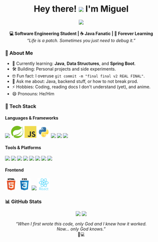 <h1 align="center">
  Hey there! <img src="https://user-images.githubusercontent.com/1303154/88677602-1635ba80-d120-11ea-84d8-d263ba5fc3c0.gif" width="28px"> I'm Miguel
</h1>

<p align="center">
  <img src="https://media.tenor.com/2HQKrBsGYJUAAAAM/son-goku.gif" width="180" /><br><br>
  <strong>💻 Software Engineering Student | ☕ Java Fanatic | 🌱 Forever Learning</strong><br>
  <em>“Life is a patch. Sometimes you just need to debug it.”</em>
</p>

### 🌱 About Me

- 🔭 Currently learning: **Java**, **Data Structures**, and **Spring Boot**.
- 🛠️ Building: Personal projects and side experiments.
- 🤓 Fun fact: I overuse `git commit -m "final final v2 REAL FINAL"`.
- 💬 Ask me about: Java, backend stuff, or how to not break prod.
- ⚡ Hobbies: Coding, reading docs I don't understand (yet), and anime.
- 😄 Pronouns: He/Him

### 🚀 Tech Stack

#### Languages & Frameworks
<p align="left">
  <img src="https://www.vectorlogo.zone/logos/java/java-vertical.svg" width="40" />
  <img src="https://raw.githubusercontent.com/devicons/devicon/master/icons/spring/spring-original.svg" width="40" />
  <img src="https://raw.githubusercontent.com/devicons/devicon/master/icons/javascript/javascript-original.svg" width="40" />
  <img src="https://raw.githubusercontent.com/devicons/devicon/master/icons/python/python-original.svg" width="40" />
  <img src="https://raw.githubusercontent.com/coderjojo/coderjojo/master/img/cpp.png" width="40" />
  <img src="https://www.vectorlogo.zone/logos/php/php-ar21.svg" width="40" />
  <img src="https://www.vectorlogo.zone/logos/r-project/r-project-icon.svg" width="40" />
</p>

#### Tools & Platforms
<p align="left">
  <img src="https://www.vectorlogo.zone/logos/mysql/mysql-ar21.svg" width="40" />
  <img src="https://www.vectorlogo.zone/logos/mongodb/mongodb-icon.svg" width="40" />
  <img src="https://www.vectorlogo.zone/logos/sqlite/sqlite-icon.svg" width="40" />
  <img src="https://www.vectorlogo.zone/logos/android/android-icon.svg" width="40" />
  <img src="https://www.vectorlogo.zone/logos/git-scm/git-scm-icon.svg" width="40" />
  <img src="https://www.vectorlogo.zone/logos/visualstudio_code/visualstudio_code-icon.svg" width="40" />
  <img src="https://www.vectorlogo.zone/logos/linux/linux-icon.svg" width="40" />
  <img src="https://www.vectorlogo.zone/logos/heroku/heroku-icon.svg" width="40" />
</p>

#### Frontend
<p align="left">
  <img src="https://raw.githubusercontent.com/devicons/devicon/master/icons/html5/html5-original-wordmark.svg" width="40" />
  <img src="https://raw.githubusercontent.com/devicons/devicon/master/icons/css3/css3-original-wordmark.svg" width="40" />
  <img src="https://www.vectorlogo.zone/logos/getbootstrap/getbootstrap-icon.svg" width="40" />
  <img src="https://raw.githubusercontent.com/devicons/devicon/master/icons/react/react-original-wordmark.svg" width="40" />
</p>

### 📊 GitHub Stats

<p align="center">
  <img src="https://github-readme-stats.vercel.app/api?username=HydraMi&theme=tokyonight&show_icons=true" width="48%" />
  <img src="https://github-readme-stats.vercel.app/api/top-langs/?username=HydraMi&theme=tokyonight&layout=compact" width="48%" />
</p>

<p align="center">
  <em>“When I first wrote this code, only God and I knew how it worked.<br>
  Now… only God knows.”</em><br>
  🙈💻
</p>


